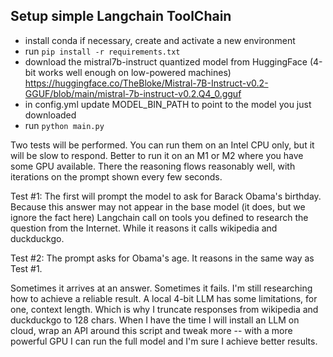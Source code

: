## Setup simple Langchain ToolChain

- install conda if necessary, create and activate a new environment
- run `pip install -r requirements.txt`
- download the mistral7b-instruct quantized model from HuggingFace (4-bit works well enough on low-powered machines)
  https://huggingface.co/TheBloke/Mistral-7B-Instruct-v0.2-GGUF/blob/main/mistral-7b-instruct-v0.2.Q4_0.gguf
- in config.yml update MODEL_BIN_PATH to point to the model you just downloaded
- run `python main.py`

Two tests will be performed. You can run them on an Intel CPU only, but it will be slow to respond. Better to run it on an M1 or M2 where you have some GPU available. There the reasoning flows reasonably well, with iterations on the prompt shown every few seconds.

Test #1: The first will prompt the model to ask for Barack Obama's birthday. Because this answer may not appear in the base model (it does, but we ignore the fact here) Langchain call on tools you defined to research the question from the Internet. While it reasons it calls wikipedia and duckduckgo.

Test #2: The prompt asks for Obama's age. It reasons in the same way as Test #1.

Sometimes it arrives at an answer. Sometimes it fails. I'm still researching how to achieve a reliable result. A local 4-bit LLM has some limitations, for one, context length. Which is why
I truncate responses from wikipedia and duckduckgo to 128 chars. When I have the time I will install an LLM on cloud, wrap an API around this script and tweak more -- with a more powerful GPU I can run the full model and I'm sure I achieve better results.
